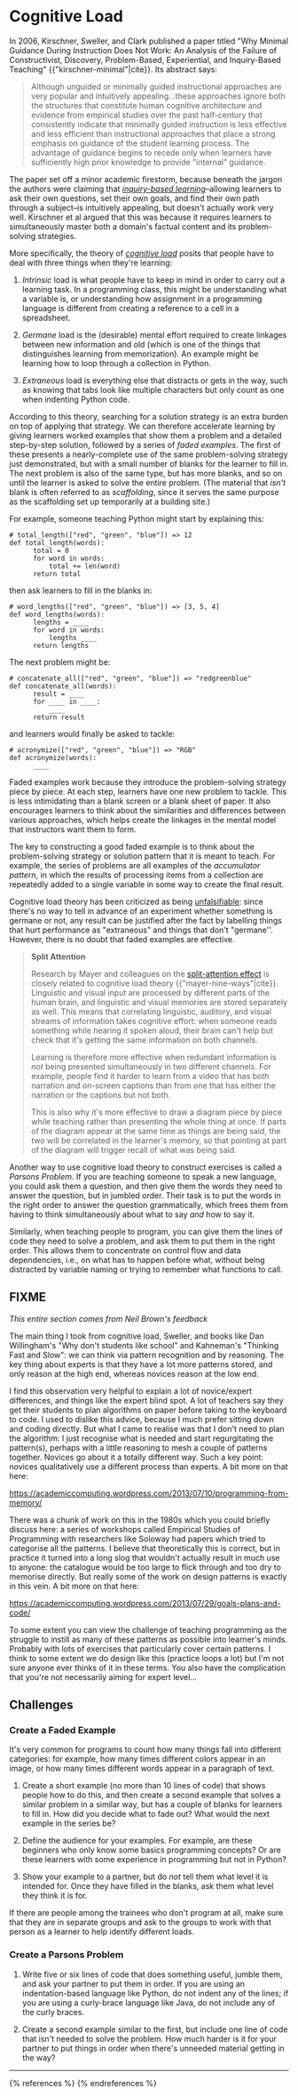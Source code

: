 # Cognitive Load

In 2006, Kirschner, Sweller, and Clark published a paper titled "Why
Minimal Guidance During Instruction Does Not Work: An Analysis of the
Failure of Constructivist, Discovery, Problem-Based, Experiential, and
Inquiry-Based Teaching" {{"kirschner-minimal"|cite}}. Its abstract
says:

> Although unguided or minimally guided instructional approaches are
> very popular and intuitively appealing…these approaches ignore both
> the structures that constitute human cognitive architecture and
> evidence from empirical studies over the past half-century that
> consistently indicate that minimally guided instruction is less
> effective and less efficient than instructional approaches that
> place a strong emphasis on guidance of the student learning
> process. The advantage of guidance begins to recede only when
> learners have sufficiently high prior knowledge to provide
> "internal" guidance.

The paper set off a minor academic firestorm, because beneath the
jargon the authors were claiming that _[inquiry-based
learning][wikipedia-inquiry]_–allowing learners to ask their own
questions, set their own goals, and find their own path through a
subject–is intuitively appealing, but doesn't actually work very
well. Kirschner et al argued that this was because it requires
learners to simultaneously master both a domain's factual content and
its problem-solving strategies.

More specifically, the theory of _[cognitive
load][wikipedia-cognitive-load]_ posits that people have to deal with
three things when they're learning:

1.  *Intrinsic* load is what people have to keep in mind in order to
    carry out a learning task.  In a programming class, this might be
    understanding what a variable is, or understanding how assignment in
    a programming language is different from creating a reference to a
    cell in a spreadsheet.

2.  *Germane* load is the (desirable) mental effort required to
    create linkages between new information and old (which is one of the
    things that distinguishes learning from memorization).  An example
    might be learning how to loop through a collection in Python.

3.  *Extraneous* load is everything else that distracts or gets in
    the way, such as knowing that tabs look like multiple characters but
    only count as one when indenting Python code.

According to this theory, searching for a solution strategy is an
extra burden on top of applying that strategy. We can therefore
accelerate learning by giving learners worked examples that show them
a problem and a detailed step-by-step solution, followed by a series
of _faded examples_. The first of these presents a nearly-complete use
of the same problem-solving strategy just demonstrated, but with a
small number of blanks for the learner to fill in. The next problem is
also of the same type, but has more blanks, and so on until the
learner is asked to solve the entire problem.  (The material that
*isn't* blank is often referred to as _scaffolding_, since it serves
the same purpose as the scaffolding set up temporarily at a building
site.)

For example, someone teaching Python might start by explaining this:

~~~
# total_length(["red", "green", "blue"]) => 12
def total_length(words):
      total = 0
      for word in words:
          total += len(word)
      return total
~~~

then ask learners to fill in the blanks in:

~~~
# word_lengths(["red", "green", "blue"]) => [3, 5, 4]
def word_lengths(words):
      lengths = ____
      for word in words:
          lengths ____
      return lengths
~~~

The next problem might be:

~~~
# concatenate_all(["red", "green", "blue"]) => "redgreenblue"
def concatenate_all(words):
      result = ____
      for ____ in ____:
          ____
      return result
~~~

and learners would finally be asked to tackle:

~~~
# acronymize(["red", "green", "blue"]) => "RGB"
def acronymize(words):
      ____
~~~

Faded examples work because they introduce the problem-solving
strategy piece by piece. At each step, learners have one new problem
to tackle.  This is less intimidating than a blank screen or a blank
sheet of paper.  It also encourages learners to think about the
similarities and differences between various approaches, which helps
create the linkages in the mental model that instructors want them to
form.

The key to constructing a good faded example is to think about the
problem-solving strategy or solution pattern that it is meant to
teach.  For example, the series of problems are all examples of the
*accumulator pattern*, in which the results of processing items
from a collection are repeatedly added to a single variable in some way
to create the final result.

Cognitive load theory has been criticized as being
[unfalsifiable][cognitive-load-unfalsifiable]: since there's no way to
tell in advance of an experiment whether something is germane or not,
any result can be justified after the fact by labelling things that
hurt performance as "extraneous" and things that don't "germane''.
However, there is no doubt that faded examples are effective.

> **Split Attention**
> 
> Research by Mayer and colleagues on the [split-attention
> effect][wikipedia-split-attention] is closely related to cognitive
> load theory {{"mayer-nine-ways"|cite}}.  Linguistic and visual
> input are processed by different parts of the human brain, and
> linguistic and visual memories are stored separately as well. This
> means that correlating linguistic, auditory, and visual streams of
> information takes cognitive effort: when someone reads something
> while hearing it spoken aloud, their brain can't help but check that
> it's getting the same information on both channels.
> 
> Learning is therefore more effective when redundant information is
> *not* being presented simultaneously in two different channels. For
> example, people find it harder to learn from a video that has both
> narration and on-screen captions than from one that has either the
> narration or the captions but not both.
> 
> This is also why it's more effective to draw a diagram piece by piece
> while teaching rather than presenting the whole thing at once.  If
> parts of the diagram appear at the same time as things are being said,
> the two will be correlated in the learner's memory, so that pointing
> at part of the diagram will trigger recall of what was being said.

Another way to use cognitive load theory to construct exercises is
called a _Parsons Problem_.  If you are teaching someone to
speak a new language, you could ask them a question, and then give
them the words they need to answer the question, but in jumbled
order.  Their task is to put the words in the right order to answer
the question grammatically, which frees them from having to think
simultaneously about what to say *and* how to say it.

Similarly, when teaching people to program, you can give them the
lines of code they need to solve a problem, and ask them to put them
in the right order.  This allows them to concentrate on control flow
and data dependencies, i.e., on what has to happen before what,
without being distracted by variable naming or trying to remember what
functions to call.

## FIXME

*This entire section comes from Neil Brown's feedback*

The main thing I took from cognitive load, Sweller, and books like Dan
Willingham's "Why don't students like school" and Kahneman's "Thinking
Fast and Slow": we can think via pattern recognition and by reasoning.
The key thing about experts is that they have a lot more patterns
stored, and only reason at the high end, whereas novices reason at the
low end.

I find this observation very helpful to explain a lot of novice/expert
differences, and things like the expert blind spot.  A lot of teachers
say they get their students to plan algorithms on paper before taking
to the keyboard to code.  I used to dislike this advice, because I
much prefer sitting down and coding directly.  But what I came to
realise was that I don't need to plan the algorithm: I just recognise
what is needed and start regurgitating the pattern(s), perhaps with a
little reasoning to mesh a couple of patterns together.  Novices go
about it a totally different way.  Such a key point: novices
qualitatively use a different process than experts.  A bit more on
that here:

https://academiccomputing.wordpress.com/2013/07/10/programming-from-memory/

There was a chunk of work on this in the 1980s which you could briefly
discuss here: a series of workshops called Empirical Studies of
Programming with researchers like Soloway had papers which tried to
categorise all the patterns.  I believe that theoretically this is
correct, but in practice it turned into a long slog that wouldn't
actually result in much use to anyone: the catalogue would be too
large to flick through and too dry to memorise directly.  But really
some of the work on design patterns is exactly in this vein.  A bit
more on that here:

https://academiccomputing.wordpress.com/2013/07/29/goals-plans-and-code/

To some extent you can view the challenge of teaching programming as
the struggle to instill as many of these patterns as possible into
learner's minds.  Probably with lots of exercises that particularly
cover certain patterns.  I think to some extent we do design like this
(practice loops a lot) but I'm not sure anyone ever thinks of it in
these terms.  You also have the complication that you're not
necessarily aiming for expert level...

## Challenges

### Create a Faded Example

It's very common for programs to count how many things fall into
different categories: for example, how many times different colors
appear in an image, or how many times different words appear in a
paragraph of text.

1.  Create a short example (no more than 10 lines of code) that shows
    people how to do this, and then create a second example that solves
    a similar problem in a similar way, but has a couple of blanks for
    learners to fill in.  How did you decide what to fade out?  What
    would the next example in the series be?

1.  Define the audience for your examples. For example, are these
    beginners who only know some basics programming concepts? Or are
    these learners with some experience in programming but not in
    Python?

1.  Show your example to a partner, but do *not* tell them what
    level it is intended for.  Once they have filled in the blanks, ask
    them what level they think it is for.

If there are people among the trainees who don't program at all, make
sure that they are in separate groups and ask to the groups to work
with that person as a learner to help identify different loads.

### Create a Parsons Problem

1.  Write five or six lines of code that does something useful, jumble
    them, and ask your partner to put them in order.  If you are using
    an indentation-based language like Python, do not indent any of the
    lines; if you are using a curly-brace language like Java, do not
    include any of the curly braces.

1.  Create a second example similar to the first, but include one line
    of code that isn't needed to solve the problem.  How much harder is
    it for your partner to put things in order when there's unneeded
    material getting in the way?

----

{% references %} {% endreferences %}

[cognitive-load-unfalsifiable]: https://edtechdev.wordpress.com/2009/11/16/cognitive-load-theory-failure/
[wikipedia-cognitive-load]: https://en.wikipedia.org/wiki/Cognitive_load
[wikipedia-inquiry]: https://en.wikipedia.org/wiki/Inquiry-based_learning
[wikipedia-split-attention]: https://en.wikipedia.org/wiki/Split_attention_effect

